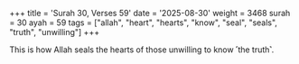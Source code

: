+++
title = 'Surah 30, Verses 59'
date = '2025-08-30'
weight = 3468
surah = 30
ayah = 59
tags = ["allah", "heart", "hearts", "know", "seal", "seals", "truth", "unwilling"]
+++

This is how Allah seals the hearts of those unwilling to know ˹the truth˺.